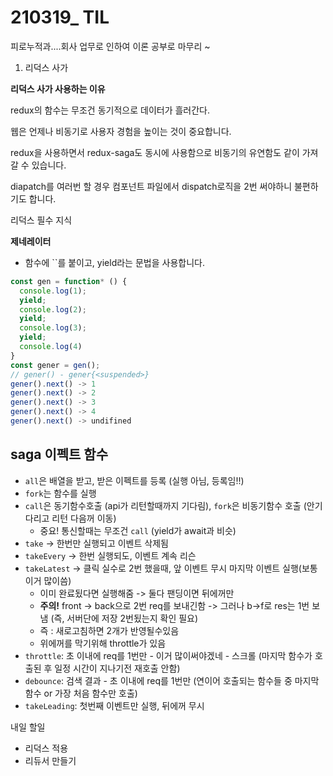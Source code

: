 # 210319_ TIL

피로누적과....회사 업무로 인하여 
이론 공부로 마무리 ~

1. 리덕스 사가 

**리덕스 사가 사용하는 이유** 

redux의 함수는 무조건 동기적으로 데이터가 흘러간다.

웹은 언제나 비동기로 사용자 경험을 높이는 것이 중요합니다.

redux을 사용하면서 redux-saga도 동시에 사용함으로 비동기의 유연함도 같이 가져갈 수 있습니다.

diapatch를 여러번 할 경우 컴포넌트 파일에서 dispatch로직을 2번 써야하니 불편하기도 합니다. 

리덕스 필수 지식

**제네레이터** 

- 함수에 ``를 붙이고, yield라는 문법을 사용합니다.

```jsx
const gen = function* () {
  console.log(1);
  yield;
  console.log(2);
  yield;
  console.log(3);
  yield;
  console.log(4)
}
const gener = gen();
// gener() - gener{<suspended>}
gener().next() -> 1
gener().next() -> 2
gener().next() -> 3
gener().next() -> 4
gener().next() -> undifined
```

## **saga 이펙트 함수**

- `all`은 배열을 받고, 받은 이펙트를 등록 (실행 아님, 등록임!!)
- `fork`는 함수를 실행
- `call`은 동기함수호출 (api가 리턴할때까지 기다림), `fork`은 비동기함수 호출 (안기다리고 리턴 다음꺼 이동)
    - 중요! 통신할때는 무조건 `call` (yield가 await과 비슷)
- `take` -> 한번만 실행되고 이벤트 삭제됨
- `takeEvery` -> 한번 실행되도, 이벤트 계속 리슨
- `takeLatest` -> 클릭 실수로 2번 했을때, 앞 이벤트 무시 마지막 이벤트 실행(보통 이거 많이씀)
    - 이미 완료됬다면 실행해줌 -> 둘다 팬딩이면 뒤에꺼만
    - **주의!** front -> back으로 2번 req를 보내긴함 -> 그러나 b->f로 res는 1번 보냄 (즉, 서버단에 저장 2번됬는지 확인 필요)
    - 즉 : 새로고침하면 2개가 반영될수있음
    - 위에꺼를 막기위해 throttle가 있음
- `throttle`: 초 이내에 req를 1번만 - 이거 많이써야겠네 - 스크롤 (마지막 함수가 호출된 후 일정 시간이 지나기전 재호출 안함)
- `debounce`: 검색 결과 - 초 이내에 req를 1번만 (연이어 호출되는 함수들 중 마지막 함수 or 가장 처음 함수만 호출)
- `takeLeading`: 첫번째 이벤트만 실행, 뒤에꺼 무시

내일 할일

- 리덕스 적용
- 리듀서 만들기